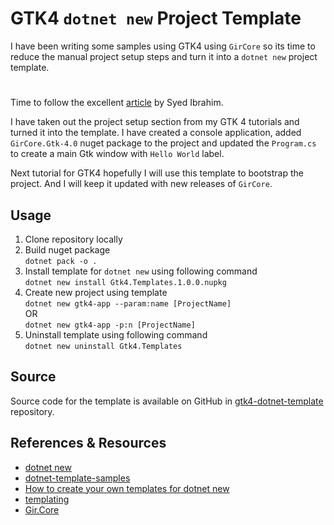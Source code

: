 # GTK4 `dotnet new` Project Template
I have been writing some samples using GTK4 using `GirCore` so its time to reduce the manual project setup steps and turn it into a `dotnet new` project template.  

# 
Time to follow the excellent [article](https://devblogs.microsoft.com/dotnet/how-to-create-your-own-templates-for-dotnet-new/) by Syed Ibrahim.

I have taken out the project setup section from my GTK 4 tutorials and turned it into the template. I have created a console application, added `GirCore.Gtk-4.0` nuget package to the project and updated the `Program.cs` to create a main Gtk window with `Hello World` label.  

Next tutorial for GTK4 hopefully I will use this template to bootstrap the project. And I will keep it updated with new releases of `GirCore`.  

## Usage
1. Clone repository locally  
2. Build nuget package  
`dotnet pack -o .`  
3. Install template for `dotnet new` using following command  
`dotnet new install Gtk4.Templates.1.0.0.nupkg`  
4. Create new project using template  
`dotnet new gtk4-app --param:name [ProjectName]`  
OR  
`dotnet new gtk4-app -p:n [ProjectName]`  
5. Uninstall template using following command  
`dotnet new uninstall Gtk4.Templates`  

## Source
Source code for the template is available on GitHub in [gtk4-dotnet-template](https://github.com/kashif-code-samples/gtk4-dotnet-template) repository.  

## References & Resources
* [dotnet new](https://docs.microsoft.com/en-us/dotnet/core/tools/dotnet-new)  
* [dotnet-template-samples](https://github.com/dotnet/dotnet-template-samples)  
* [How to create your own templates for dotnet new](https://devblogs.microsoft.com/dotnet/how-to-create-your-own-templates-for-dotnet-new/)  
* [templating](https://github.com/dotnet/templating)  
* [Gir.Core](https://github.com/gircore/gir.core)
